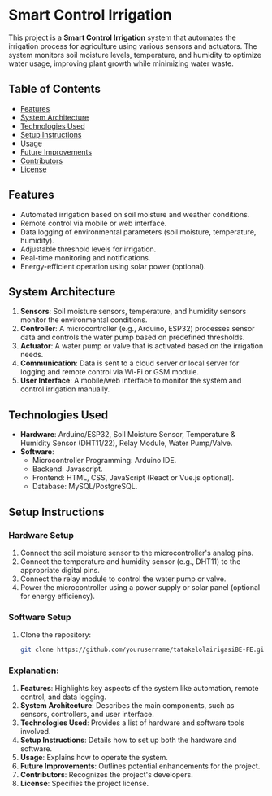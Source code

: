 # Smart Control Irrigation

This project is a **Smart Control Irrigation** system that automates the irrigation process for agriculture using various sensors and actuators. The system monitors soil moisture levels, temperature, and humidity to optimize water usage, improving plant growth while minimizing water waste.

## Table of Contents
- [Features](#features)
- [System Architecture](#system-architecture)
- [Technologies Used](#technologies-used)
- [Setup Instructions](#setup-instructions)
- [Usage](#usage)
- [Future Improvements](#future-improvements)
- [Contributors](#contributors)
- [License](#license)

## Features
- Automated irrigation based on soil moisture and weather conditions.
- Remote control via mobile or web interface.
- Data logging of environmental parameters (soil moisture, temperature, humidity).
- Adjustable threshold levels for irrigation.
- Real-time monitoring and notifications.
- Energy-efficient operation using solar power (optional).

## System Architecture
1. **Sensors**: Soil moisture sensors, temperature, and humidity sensors monitor the environmental conditions.
2. **Controller**: A microcontroller (e.g., Arduino, ESP32) processes sensor data and controls the water pump based on predefined thresholds.
3. **Actuator**: A water pump or valve that is activated based on the irrigation needs.
4. **Communication**: Data is sent to a cloud server or local server for logging and remote control via Wi-Fi or GSM module.
5. **User Interface**: A mobile/web interface to monitor the system and control irrigation manually.

## Technologies Used
- **Hardware**: Arduino/ESP32, Soil Moisture Sensor, Temperature & Humidity Sensor (DHT11/22), Relay Module, Water Pump/Valve.
- **Software**:
  - Microcontroller Programming: Arduino IDE.
  - Backend: Javascript.
  - Frontend: HTML, CSS, JavaScript (React or Vue.js optional).
  - Database: MySQL/PostgreSQL.

## Setup Instructions

### Hardware Setup
1. Connect the soil moisture sensor to the microcontroller's analog pins.
2. Connect the temperature and humidity sensor (e.g., DHT11) to the appropriate digital pins.
3. Connect the relay module to control the water pump or valve.
4. Power the microcontroller using a power supply or solar panel (optional for energy efficiency).

### Software Setup
1. Clone the repository:
   ```bash
   git clone https://github.com/yourusername/tatakelolairigasiBE-FE.git

### Explanation:

1. **Features**: Highlights key aspects of the system like automation, remote control, and data logging.
2. **System Architecture**: Describes the main components, such as sensors, controllers, and user interface.
3. **Technologies Used**: Provides a list of hardware and software tools involved.
4. **Setup Instructions**: Details how to set up both the hardware and software.
5. **Usage**: Explains how to operate the system.
6. **Future Improvements**: Outlines potential enhancements for the project.
7. **Contributors**: Recognizes the project's developers.
8. **License**: Specifies the project license.
